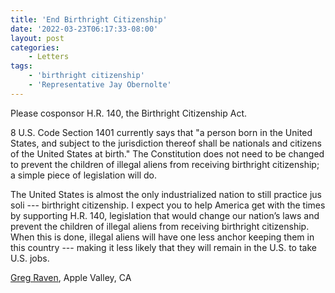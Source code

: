 ```yaml
---
title: 'End Birthright Citizenship'
date: '2022-03-23T06:17:33-08:00'
layout: post
categories:
    - Letters
tags:
    - 'birthright citizenship'
    - 'Representative Jay Obernolte'
---
```


Please cosponsor H.R. 140, the Birthright Citizenship Act.

8 U.S. Code Section 1401 currently says that "a person born in the United States, and subject to the jurisdiction thereof shall be nationals and citizens of the United States at birth." The Constitution does not need to be changed to prevent the children of illegal aliens from receiving birthright citizenship; a simple piece of legislation will do.

The United States is almost the only industrialized nation to still practice jus soli --- birthright citizenship. I expect you to help America get with the times by supporting H.R. 140, legislation that would change our nation’s laws and prevent the children of illegal aliens from receiving birthright citizenship. When this is done, illegal aliens will have one less anchor keeping them in this country --- making it less likely that they will remain in the U.S. to take U.S. jobs.

[Greg Raven](https://www.gregraven.org/), Apple Valley, CA